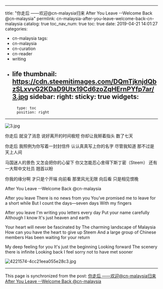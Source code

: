 
---
title: "你走后 ——欢迎@cn-malaysia归来  After You Leave --Welcome Back @cn-malaysia"
permlink: cn-malaysia-after-you-leave-welcome-back-cn-malaysia
catalog: true
toc_nav_num: true
toc: true
date: 2019-04-21 14:01:27
categories:
- cn-malaysia
tags:
- cn-malaysia
- cn-curation
- cn-reader
- writing
- life
thumbnail: https://cdn.steemitimages.com/DQmTjknjdQbzSLxvvG2KDaD9Utx19Cd6zoZqHErnPYfp7ar/3.jpg
sidebar:
    right:
        sticky: true
widgets:
    -
        type: toc
        position: right
---


![3.jpg](https://cdn.steemitimages.com/DQmTjknjdQbzSLxvvG2KDaD9Utx19Cd6zoZqHErnPYfp7ar/3.jpg)

你走后
就没了消息
说好离开的时间极短
你却让我掰着指头
数了七天

你走后
我照例为你写着一封封信件
认认真真写上你的名字
尽管我知道
那不过是天上人间

马国迷人的景色
又怎会把你的心留下
你又怎能忍心舍得下斯丁密（Steem）
还有一大帮中文社员
翘首以盼

你我的缘分啊
才只是个开端
向前看
那里风光无限
向后看
只是相见恨晚


After You Leave
--Welcome Back @cn-malaysia

After you leave
There is no news from you
You’ve promised me to leave for a short while
But I count the days—seven days
With my fingers

After you leave
I'm writing you letters every day
Put your name carefully 
Although I know 
It's just heaven and earth

Your heart will never be fascinated by 
The charming landscape of Malaysia
How can you have the heart to give up Steem
And a large group of Chinese members
Has been waiting for your return

My deep feeling for you 
It's just the beginning 
Looking forward 
The scenery there is infinite
Looking back 
I feel sorry not to have met sooner

![4221574-4cc21eea055e28c3.jpg](https://cdn.steemitimages.com/DQmW49hq2GyFWA6auzRduuZJDND7DHTXdaSiLqKKk42bWiN/4221574-4cc21eea055e28c3.jpg)

- - -

This page is synchronized from the post: [你走后 ——欢迎@cn-malaysia归来  After You Leave --Welcome Back @cn-malaysia](https://steemit.com/@bring/cn-malaysia-after-you-leave-welcome-back-cn-malaysia)
